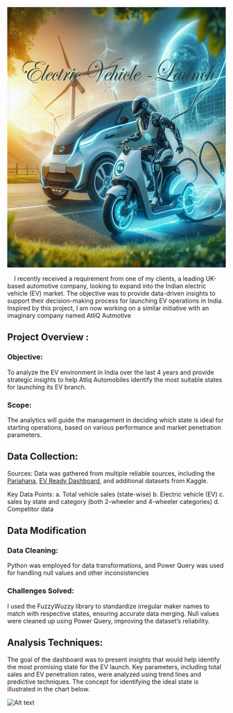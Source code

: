 <img src="images/Designer%20(1).png" alt="Alt text" width="1000" height="600">


&nbsp;&nbsp;&nbsp;&nbsp;I recently received a requirement from one of my clients, a leading UK-based automotive company, looking to expand into the Indian electric vehicle (EV) market. The objective was to provide data-driven insights to support their decision-making process for launching EV operations in India. Inspired by this project, I am now working on a similar initiative with an imaginary company named AtliQ Autmotive

## Project Overview :

<h3>Objective:</h3> To analyze the EV environment in India over the last 4 years and provide strategic insights to help Atliq Automobiles identify the most suitable states for launching its EV branch.

### Scope:
The analytics will guide the management in deciding which state is ideal for starting operations, based on various performance and market penetration parameters.

## Data Collection:
Sources: Data was gathered from multiple reliable sources, including the [Pariahana](https://vahan.parivahan.gov.in/vahan4dashboard/vahan/view/reportview.xhtml), [EV Ready Dashboard](https://evreadyindia.org/ev-sales/), and additional datasets from Kaggle.

Key Data Points:
 a. Total vehicle sales (state-wise)
 b. Electric vehicle (EV) 
 c. sales by state and category (both 2-wheeler and 4-wheeler categories)
 d. Competitor data 

## Data Modification
### Data Cleaning: 
Python was employed for data transformations, and Power Query was used for handling null values and other inconsistencies

### Challenges Solved:
I used the FuzzyWuzzy library to standardize irregular maker names to match with respective states, ensuring accurate data merging.
Null values were cleaned up using Power Query, improving the dataset’s reliability.

## Analysis Techniques:
The goal of the dashboard was to present insights that would help identify the most promising state for the EV launch. Key parameters, including total sales and EV penetration rates, were analyzed using trend lines and predictive techniques. The concept for identifying the ideal state is illustrated in the chart below.

![Alt text](image-path)


